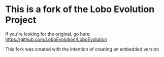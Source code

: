 <h1>This is a fork of the Lobo Evolution Project</h1>
<p>If you're looking for the original, go here: <a href="https://github.com/LoboEvolution/LoboEvolution">https://github.com/LoboEvolution/LoboEvolution</a></p>
<p>This fork was created with the intention of creating an embedded version</p>
